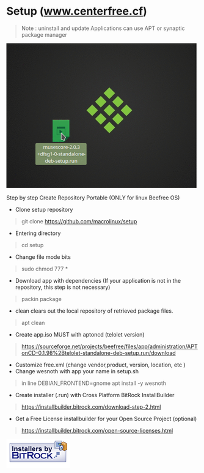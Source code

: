 
# Setup (www.centerfree.cf)                                                                                   

> Note : uninstall and update Applications can use APT or synaptic package manager

![](setup.gif) 



Step by step Create Repository Portable (ONLY for linux Beefree OS)
* Clone setup repository
> git clone https://github.com/macrolinux/setup
* Entering directory
>cd setup
* Change file mode bits
>sudo chmod 777 *
* Download app with dependencies (If your application is not in the repository, this step is not necessary)
>packin package
* clean clears out the local repository of retrieved package files.
> apt clean
* Create app.iso MUST with aptoncd (telolet version)
>https://sourceforge.net/projects/beefree/files/app/administration/APTonCD-0.1.98%2Btelolet-standalone-deb-setup.run/download
* Customize free.xml (change vendor,product, version, location, etc )
* Change wesnoth with app your name in setup.sh
> in line DEBIAN_FRONTEND=gnome apt install -y wesnoth
* Create installer (.run) with Cross Platform BitRock InstallBuilder
>https://installbuilder.bitrock.com/download-step-2.html
* Get a Free License installbuilder for your Open Source Project (optional)
>https://installbuilder.bitrock.com/open-source-licenses.html

![](installersby_tiny.png)
